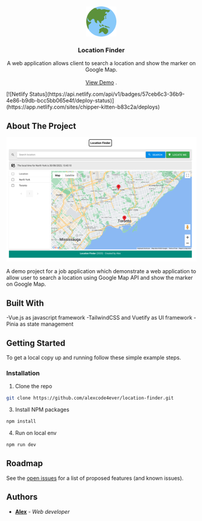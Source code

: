 <br/>
<p align="center">
  <a href="https://github.com/alexcode4ever/location-finder">
    <img src="images/logo.png" alt="Logo" width="80" height="80">
  </a>

  <h3 align="center">Location Finder</h3>

  <p align="center">
    A web application allows client to search a location and show the marker on Google Map.
    <br/>
    <br/>
    <a href="https://chipper-kitten-b83c2a.netlify.app/">View Demo</a>
    .
  </p>
</p>
[![Netlify Status](https://api.netlify.com/api/v1/badges/57ceb6c3-36b9-4e86-b9db-bcc5bb065e4f/deploy-status)](https://app.netlify.com/sites/chipper-kitten-b83c2a/deploys)

## About The Project

![Screen Shot](images/screenshot.png)

A demo project for a job application which demonstrate a web application to allow user to search a location using Google Map API and show the marker on Google Map.

## Built With

-Vue.js as javascript framework
-TailwindCSS and Vuetify as UI framework
-Pinia as state management

## Getting Started

To get a local copy up and running follow these simple example steps.

### Installation

1. Clone the repo

```sh
git clone https://github.com/alexcode4ever/location-finder.git
```

3. Install NPM packages

```sh
npm install
```

4. Run on local env

```sh
npm run dev
```

## Roadmap

See the [open issues](https://github.com/alexcode4ever/location-finder/issues) for a list of proposed features (and known issues).

## Authors

- **[Alex](https://github.com/alexcode4ever)** - _Web developer_
